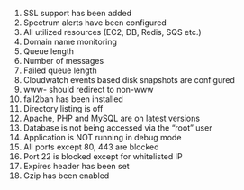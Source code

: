1. SSL support has been added
1. Spectrum alerts have been configured
1. All utilized resources (EC2, DB, Redis, SQS etc.)
1. Domain name monitoring
1. Queue length
1. Number of messages
1. Failed queue length
1. Cloudwatch events based disk snapshots are configured
1. www- should redirect to non-www
1. fail2ban has been installed
1. Directory listing is off
1. Apache, PHP and MySQL are on latest versions
1. Database is not being accessed via the “root” user
1. Application is NOT running in debug mode
1. All ports except 80, 443 are blocked
1. Port 22 is blocked except for whitelisted IP
1. Expires header has been set
1. Gzip has been enabled
